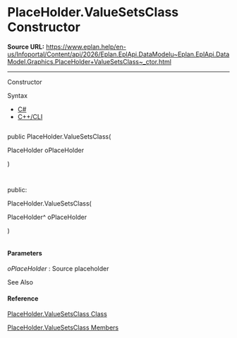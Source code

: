 # PlaceHolder.ValueSetsClass Constructor

**Source URL:** https://www.eplan.help/en-us/Infoportal/Content/api/2026/Eplan.EplApi.DataModelu~Eplan.EplApi.DataModel.Graphics.PlaceHolder+ValueSetsClass~_ctor.html

---

Constructor

Syntax

- [C#](#i-syntax-CS)
- [C++/CLI](#i-syntax-CPP2005)

```
```
public PlaceHolder.ValueSetsClass( 
   PlaceHolder oPlaceHolder
)
```
```

```
```
public:
PlaceHolder.ValueSetsClass( 
   PlaceHolder^ oPlaceHolder
)
```
```

#### Parameters

*oPlaceHolder*
:   Source placeholder



See Also

#### Reference

[PlaceHolder.ValueSetsClass Class](Eplan.EplApi.DataModelu~Eplan.EplApi.DataModel.Graphics.PlaceHolder+ValueSetsClass.html)
  
[PlaceHolder.ValueSetsClass Members](Eplan.EplApi.DataModelu~Eplan.EplApi.DataModel.Graphics.PlaceHolder+ValueSetsClass_members.html)